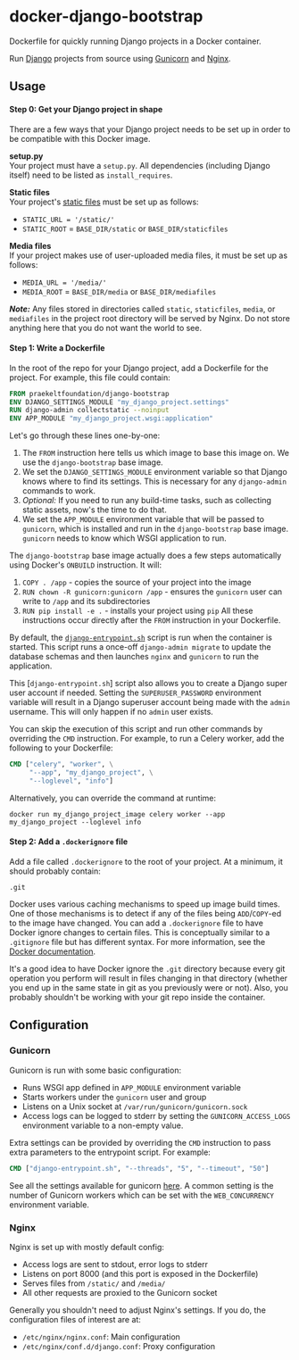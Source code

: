 # docker-django-bootstrap
Dockerfile for quickly running Django projects in a Docker container.

Run [Django](https://www.djangoproject.com) projects from source using [Gunicorn](http://gunicorn.org) and [Nginx](http://nginx.org).

## Usage
#### Step 0: Get your Django project in shape
There are a few ways that your Django project needs to be set up in order to be compatible with this Docker image.

**setup.py**  
Your project must have a `setup.py`. All dependencies (including Django itself) need to be listed as `install_requires`.

**Static files**  
Your project's [static files](https://docs.djangoproject.com/en/1.9/howto/static-files/) must be set up as follows:
* `STATIC_URL = '/static/'`
* `STATIC_ROOT` = `BASE_DIR/static` or `BASE_DIR/staticfiles`

**Media files**  
If your project makes use of user-uploaded media files, it must be set up as follows:
* `MEDIA_URL = '/media/'`
* `MEDIA_ROOT` = `BASE_DIR/media` or `BASE_DIR/mediafiles`

***Note:*** Any files stored in directories called `static`, `staticfiles`, `media`, or `mediafiles` in the project root directory will be served by Nginx. Do not store anything here that you do not want the world to see.

#### Step 1: Write a Dockerfile
In the root of the repo for your Django project, add a Dockerfile for the project. For example, this file could contain:
```dockerfile
FROM praekeltfoundation/django-bootstrap
ENV DJANGO_SETTINGS_MODULE "my_django_project.settings"
RUN django-admin collectstatic --noinput
ENV APP_MODULE "my_django_project.wsgi:application"
```

Let's go through these lines one-by-one:
 1. The `FROM` instruction here tells us which image to base this image on. We use the `django-bootstrap` base image.
 2. We set the `DJANGO_SETTINGS_MODULE` environment variable so that Django knows where to find its settings. This is necessary for any `django-admin` commands to work.
 3. *Optional:* If you need to run any build-time tasks, such as collecting static assets, now's the time to do that.
 4. We set the `APP_MODULE` environment variable that will be passed to `gunicorn`, which is installed and run in the `django-bootstrap` base image. `gunicorn` needs to know which WSGI application to run.

The `django-bootstrap` base image actually does a few steps automatically using Docker's `ONBUILD` instruction. It will:
 1. `COPY . /app` - copies the source of your project into the image
 2. `RUN chown -R gunicorn:gunicorn /app` - ensures the `gunicorn` user can write to `/app` and its subdirectories
 3. `RUN pip install -e .` - installs your project using `pip`
All these instructions occur directly after the `FROM` instruction in your Dockerfile.

By default, the [`django-entrypoint.sh`](django-entrypoint.sh) script is run when the container is started. This script runs a once-off `django-admin migrate` to update the database schemas and then launches `nginx` and `gunicorn` to run the application.

This [`django-entrypoint.sh`] script also allows you to create a Django super user account if needed. Setting the `SUPERUSER_PASSWORD` environment variable will result in a Django superuser account being made with the `admin` username. This will only happen if no `admin` user exists. 

You can skip the execution of this script and run other commands by overriding the `CMD` instruction. For example, to run a Celery worker, add the following to your Dockerfile:
```dockerfile
CMD ["celery", "worker", \
     "--app", "my_django_project", \
     "--loglevel", "info"]
```

Alternatively, you can override the command at runtime:
```shell
docker run my_django_project_image celery worker --app my_django_project --loglevel info
```

#### Step 2: Add a `.dockerignore` file
Add a file called `.dockerignore` to the root of your project. At a minimum, it should probably contain:
```gitignore
.git
```

Docker uses various caching mechanisms to speed up image build times. One of those mechanisms is to detect if any of the files being `ADD`/`COPY`-ed to the image have changed. You can add a `.dockerignore` file to have Docker ignore changes to certain files. This is conceptually similar to a `.gitignore` file but has different syntax. For more information, see the [Docker documentation](https://docs.docker.com/engine/reference/builder/#dockerignore-file).

It's a good idea to have Docker ignore the `.git` directory because every git operation you perform will result in files changing in that directory (whether you end up in the same state in git as you previously were or not). Also, you probably shouldn't be working with your git repo inside the container.

## Configuration
### Gunicorn
Gunicorn is run with some basic configuration:
* Runs WSGI app defined in `APP_MODULE` environment variable
* Starts workers under the `gunicorn` user and group
* Listens on a Unix socket at `/var/run/gunicorn/gunicorn.sock`
* Access logs can be logged to stderr by setting the `GUNICORN_ACCESS_LOGS` environment variable to a non-empty value.

Extra settings can be provided by overriding the `CMD` instruction to pass extra parameters to the entrypoint script. For example:
```dockerfile
CMD ["django-entrypoint.sh", "--threads", "5", "--timeout", "50"]
```

See all the settings available for gunicorn [here](http://docs.gunicorn.org/en/latest/settings.html). A common setting is the number of Gunicorn workers which can be set with the `WEB_CONCURRENCY` environment variable.

### Nginx
Nginx is set up with mostly default config:
* Access logs are sent to stdout, error logs to stderr
* Listens on port 8000 (and this port is exposed in the Dockerfile)
* Serves files from `/static/` and `/media/`
* All other requests are proxied to the Gunicorn socket

Generally you shouldn't need to adjust Nginx's settings. If you do, the configuration files of interest are at:
* `/etc/nginx/nginx.conf`: Main configuration
* `/etc/nginx/conf.d/django.conf`: Proxy configuration
